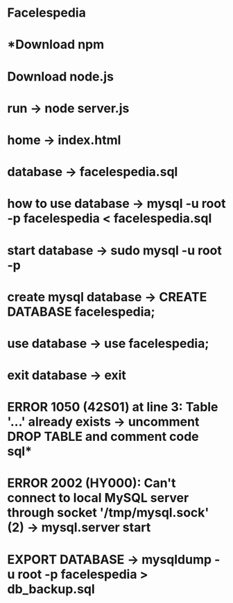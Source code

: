 # Facelespedia

*Download npm
=================
Download node.js
====================
run -> node server.js
=====================
home -> index.html
==================
database -> facelespedia.sql
============================
how to use database -> mysql -u root -p facelespedia < facelespedia.sql
=======================================================================
start database -> sudo mysql -u root -p
=======================================
create mysql database -> CREATE DATABASE facelespedia;
======================================================
use database -> use facelespedia;
=================================
exit database -> exit
=====================
ERROR 1050 (42S01) at line 3: Table '...' already exists
-> uncomment DROP TABLE and comment code sql*
=======================================================================
ERROR 2002 (HY000): Can't connect to local MySQL server through socket '/tmp/mysql.sock' (2)
-> mysql.server start
=======================================================================
EXPORT DATABASE -> mysqldump -u root -p facelespedia > db_backup.sql
=======================================================================